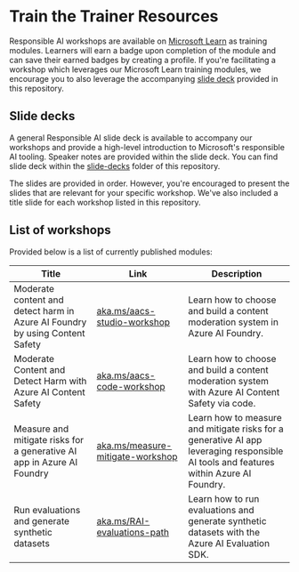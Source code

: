 # Train the Trainer Resources
Responsible AI workshops are available on [Microsoft Learn](https://learn.microsoft.com/training) as training modules. Learners will earn a badge upon completion of the module and can save their earned badges by creating a profile. If you're facilitating a workshop which leverages our Microsoft Learn training modules, we encourage you to also leverage the accompanying [slide deck](slide-decks/) provided in this repository.

## Slide decks

A general Responsible AI slide deck is available to accompany our workshops and provide a high-level introduction to Microsoft's responsible AI tooling. Speaker notes are provided within the slide deck. You can find slide deck within the [slide-decks](slide-decks/) folder of this repository.

The slides are provided in order. However, you're encouraged to present the slides that are relevant for your specific workshop. We've also included a title slide for each workshop listed in this repository.

## List of workshops

Provided below is a list of currently published modules:

| Title  | Link | Description      |
|-------|-----|-----------|
| Moderate content and detect harm in Azure AI Foundry by using Content Safety | [aka.ms/aacs-studio-workshop](https://aka.ms/aacs-studio-workshop)  | Learn how to choose and build a content moderation system in Azure AI Foundry.  |
| Moderate Content and Detect Harm with Azure AI Content Safety | [aka.ms/aacs-code-workshop](https://aka.ms/aacs-code-workshop)  | Learn how to choose and build a content moderation system with Azure AI Content Safety via code.  |
| Measure and mitigate risks for a generative AI app in Azure AI Foundry | [aka.ms/measure-mitigate-workshop](https://aka.ms/measure-mitigate-workshop)  | Learn how to measure and mitigate risks for a generative AI app leveraging responsible AI tools and features within Azure AI Foundry.  |
| Run evaluations and generate synthetic datasets | [aka.ms/RAI-evaluations-path](https://aka.ms/RAI-evaluations-path) | Learn how to run evaluations and generate synthetic datasets with the Azure AI Evaluation SDK. |

